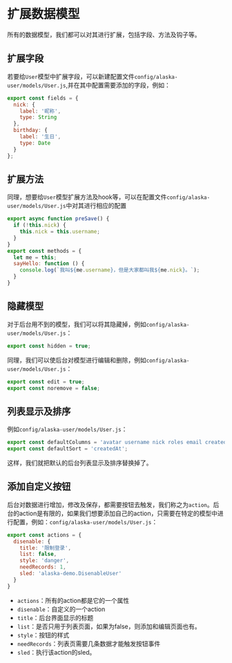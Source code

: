 # 扩展数据模型
所有的数据模型，我们都可以对其进行扩展，包括字段、方法及钩子等。

## 扩展字段
若要给`User`模型中扩展字段，可以新建配置文件`config/alaska-user/models/User.js`,并在其中配置需要添加的字段，例如：
```js
export const fields = {
  nick: {
    label: '昵称',
    type: String
  },
  birthday: {
    label: '生日',
    type: Date
  }
};
```
## 扩展方法
同理，想要给`User`模型扩展方法及hook等，可以在配置文件`config/alaska-user/models/User.js`中对其进行相应的配置
```js
export async function preSave() {
  if (!this.nick) {
    this.nick = this.username;
  }
}
export const methods = {
  let me = this;
  sayHello: function () {
    console.log(`我叫${me.username}，但是大家都叫我${me.nick}。`);
  }
}
```
## 隐藏模型
对于后台用不到的模型，我们可以将其隐藏掉，例如`config/alaska-user/models/User.js`：
```js
export const hidden = true;
```
同理，我们可以使后台对模型进行编辑和删除，例如`config/alaska-user/models/User.js`：
```js
export const edit = true;
export const noremove = false;
```

## 列表显示及排序
例如`config/alaska-user/models/User.js`：
```js
export const defaultColumns = 'avatar username nick roles email createdAt';
export const defaultSort = 'createdAt';
```
这样，我们就把默认的后台列表显示及排序替换掉了。

## 添加自定义按钮
后台对数据进行增加，修改及保存，都需要按钮去触发，我们称之为`action`。后台的action是有限的，如果我们想要添加自己的action，只需要在特定的模型中进行配置，例如：`config/alaska-user/models/User.js`：
```js
export const actions = {
  disenable: {
    title: '限制登录',
    list: false,
    style: 'danger',
    needRecords: 1,
    sled: 'alaska-demo.DisenableUser'
  }
}
```

* `actions`：所有的action都是它的一个属性
* `disenable`：自定义的一个action
* `title`：后台界面显示的标题
* `list`：是否只用于列表页面，如果为false，则添加和编辑页面也有。
* `style`：按钮的样式
* `needRecords`：列表页需要几条数据才能触发按钮事件
* `sled`：执行该action的sled。
